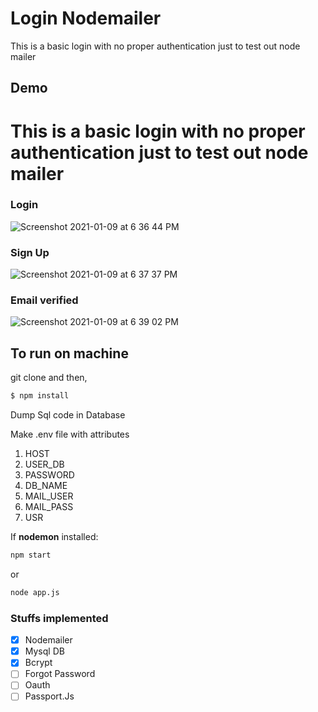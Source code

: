 # Login Nodemailer 
This is a basic login with no proper authentication just to test out node mailer

## Demo
# This is a basic login with no proper authentication just to test out node mailer

### Login
![Screenshot 2021-01-09 at 6 36 44 PM](https://user-images.githubusercontent.com/55324916/104092396-acfacb80-52a9-11eb-80ff-ec6511539c7a.png)
### Sign Up
![Screenshot 2021-01-09 at 6 37 37 PM](https://user-images.githubusercontent.com/55324916/104092411-c69c1300-52a9-11eb-8412-f6aeac39a699.png)
### Email verified
![Screenshot 2021-01-09 at 6 39 02 PM](https://user-images.githubusercontent.com/55324916/104092442-006d1980-52aa-11eb-8a9c-a7c84e5370e7.png)

## To run on machine
git clone and then,
```sh
$ npm install
```
Dump Sql code in Database

Make .env file with attributes 

1. HOST 
2. USER_DB 
3. PASSWORD
4. DB_NAME
5. MAIL_USER
6. MAIL_PASS
7. USR

If **nodemon** installed: 

```sh
npm start
``` 

or

```sh
node app.js
```

### Stuffs implemented

- [x] Nodemailer
- [x] Mysql DB
- [x] Bcrypt
- [ ] Forgot Password
- [ ] Oauth
- [ ] Passport.Js
